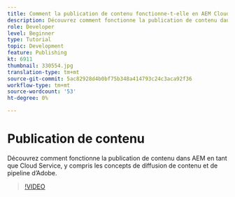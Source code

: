 ```yaml
---
title: Comment la publication de contenu fonctionne-t-elle en AEM Cloud Service ?
description: Découvrez comment fonctionne la publication de contenu dans AEM en tant que Cloud Service, y compris les concepts de diffusion de contenu et de pipeline d’Adobe.
role: Developer
level: Beginner
type: Tutorial
topic: Development
feature: Publishing
kt: 6911
thumbnail: 330554.jpg
translation-type: tm+mt
source-git-commit: 5ac82928d4b0bf75b348a414793c24c3aca92f36
workflow-type: tm+mt
source-wordcount: '53'
ht-degree: 0%

---
```



# Publication de contenu

Découvrez comment fonctionne la publication de contenu dans AEM en tant que Cloud Service, y compris les concepts de diffusion de contenu et de pipeline d’Adobe.

>[!VIDEO](https://video.tv.adobe.com/v/330554/?quality=12&learn=on)